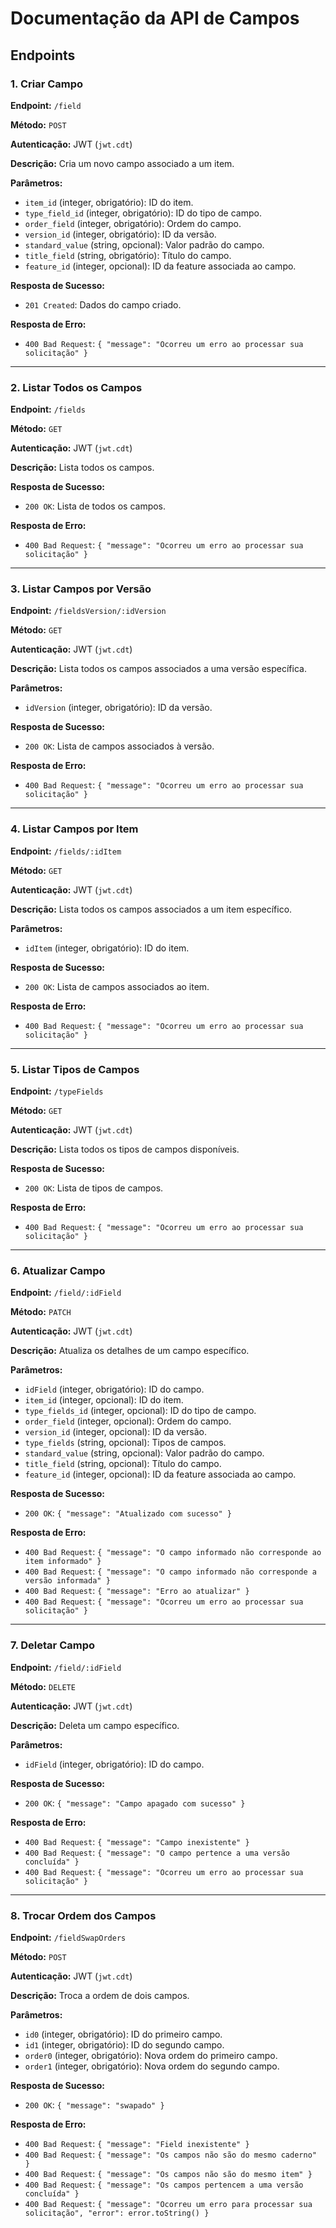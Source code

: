 # Documentação da API de Campos

## Endpoints

### 1. Criar Campo
**Endpoint:** `/field`

**Método:** `POST`

**Autenticação:** JWT (`jwt.cdt`)

**Descrição:** Cria um novo campo associado a um item.

**Parâmetros:**
- `item_id` (integer, obrigatório): ID do item.
- `type_field_id` (integer, obrigatório): ID do tipo de campo.
- `order_field` (integer, obrigatório): Ordem do campo.
- `version_id` (integer, obrigatório): ID da versão.
- `standard_value` (string, opcional): Valor padrão do campo.
- `title_field` (string, obrigatório): Título do campo.
- `feature_id` (integer, opcional): ID da feature associada ao campo.

**Resposta de Sucesso:**
- `201 Created`: Dados do campo criado.

**Resposta de Erro:**
- `400 Bad Request`: `{ "message": "Ocorreu um erro ao processar sua solicitação" }`

---

### 2. Listar Todos os Campos
**Endpoint:** `/fields`

**Método:** `GET`

**Autenticação:** JWT (`jwt.cdt`)

**Descrição:** Lista todos os campos.

**Resposta de Sucesso:**
- `200 OK`: Lista de todos os campos.

**Resposta de Erro:**
- `400 Bad Request`: `{ "message": "Ocorreu um erro ao processar sua solicitação" }`

---

### 3. Listar Campos por Versão
**Endpoint:** `/fieldsVersion/:idVersion`

**Método:** `GET`

**Autenticação:** JWT (`jwt.cdt`)

**Descrição:** Lista todos os campos associados a uma versão específica.

**Parâmetros:**
- `idVersion` (integer, obrigatório): ID da versão.

**Resposta de Sucesso:**
- `200 OK`: Lista de campos associados à versão.

**Resposta de Erro:**
- `400 Bad Request`: `{ "message": "Ocorreu um erro ao processar sua solicitação" }`

---

### 4. Listar Campos por Item
**Endpoint:** `/fields/:idItem`

**Método:** `GET`

**Autenticação:** JWT (`jwt.cdt`)

**Descrição:** Lista todos os campos associados a um item específico.

**Parâmetros:**
- `idItem` (integer, obrigatório): ID do item.

**Resposta de Sucesso:**
- `200 OK`: Lista de campos associados ao item.

**Resposta de Erro:**
- `400 Bad Request`: `{ "message": "Ocorreu um erro ao processar sua solicitação" }`

---

### 5. Listar Tipos de Campos
**Endpoint:** `/typeFields`

**Método:** `GET`

**Autenticação:** JWT (`jwt.cdt`)

**Descrição:** Lista todos os tipos de campos disponíveis.

**Resposta de Sucesso:**
- `200 OK`: Lista de tipos de campos.

**Resposta de Erro:**
- `400 Bad Request`: `{ "message": "Ocorreu um erro ao processar sua solicitação" }`

---

### 6. Atualizar Campo
**Endpoint:** `/field/:idField`

**Método:** `PATCH`

**Autenticação:** JWT (`jwt.cdt`)

**Descrição:** Atualiza os detalhes de um campo específico.

**Parâmetros:**
- `idField` (integer, obrigatório): ID do campo.
- `item_id` (integer, opcional): ID do item.
- `type_fields_id` (integer, opcional): ID do tipo de campo.
- `order_field` (integer, opcional): Ordem do campo.
- `version_id` (integer, opcional): ID da versão.
- `type_fields` (string, opcional): Tipos de campos.
- `standard_value` (string, opcional): Valor padrão do campo.
- `title_field` (string, opcional): Título do campo.
- `feature_id` (integer, opcional): ID da feature associada ao campo.

**Resposta de Sucesso:**
- `200 OK`: `{ "message": "Atualizado com sucesso" }`

**Resposta de Erro:**
- `400 Bad Request`: `{ "message": "O campo informado não corresponde ao item informado" }`
- `400 Bad Request`: `{ "message": "O campo informado não corresponde a versão informada" }`
- `400 Bad Request`: `{ "message": "Erro ao atualizar" }`
- `400 Bad Request`: `{ "message": "Ocorreu um erro ao processar sua solicitação" }`

---

### 7. Deletar Campo
**Endpoint:** `/field/:idField`

**Método:** `DELETE`

**Autenticação:** JWT (`jwt.cdt`)

**Descrição:** Deleta um campo específico.

**Parâmetros:**
- `idField` (integer, obrigatório): ID do campo.

**Resposta de Sucesso:**
- `200 OK`: `{ "message": "Campo apagado com sucesso" }`

**Resposta de Erro:**
- `400 Bad Request`: `{ "message": "Campo inexistente" }`
- `400 Bad Request`: `{ "message": "O campo pertence a uma versão concluída" }`
- `400 Bad Request`: `{ "message": "Ocorreu um erro ao processar sua solicitação" }`

---

### 8. Trocar Ordem dos Campos
**Endpoint:** `/fieldSwapOrders`

**Método:** `POST`

**Autenticação:** JWT (`jwt.cdt`)

**Descrição:** Troca a ordem de dois campos.

**Parâmetros:**
- `id0` (integer, obrigatório): ID do primeiro campo.
- `id1` (integer, obrigatório): ID do segundo campo.
- `order0` (integer, obrigatório): Nova ordem do primeiro campo.
- `order1` (integer, obrigatório): Nova ordem do segundo campo.

**Resposta de Sucesso:**
- `200 OK`: `{ "message": "swapado" }`

**Resposta de Erro:**
- `400 Bad Request`: `{ "message": "Field inexistente" }`
- `400 Bad Request`: `{ "message": "Os campos não são do mesmo caderno" }`
- `400 Bad Request`: `{ "message": "Os campos não são do mesmo item" }`
- `400 Bad Request`: `{ "message": "Os campos pertencem a uma versão concluída" }`
- `400 Bad Request`: `{ "message": "Ocorreu um erro para processar sua solicitação", "error": error.toString() }`
